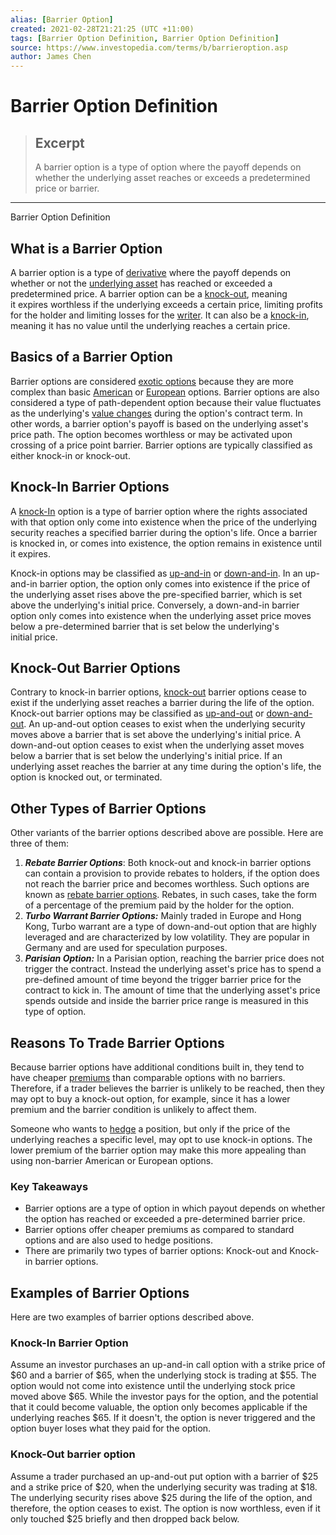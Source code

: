 ```yaml
---
alias: [Barrier Option]
created: 2021-02-28T21:21:25 (UTC +11:00)
tags: [Barrier Option Definition, Barrier Option Definition]
source: https://www.investopedia.com/terms/b/barrieroption.asp
author: James Chen
---
```


# Barrier Option Definition

> ## Excerpt
> A barrier option is a type of option where the payoff depends on whether the underlying asset reaches or exceeds a predetermined price or barrier.

---

Barrier Option Definition
## What is a Barrier Option

A barrier option is a type of [derivative](https://www.investopedia.com/terms/d/derivative.asp) where the payoff depends on whether or not the [underlying asset](https://www.investopedia.com/terms/u/underlying-asset.asp) has reached or exceeded a predetermined price. A barrier option can be a [knock-out](https://www.investopedia.com/terms/k/knock-outoption.asp), meaning it expires worthless if the underlying exceeds a certain price, limiting profits for the holder and limiting losses for the [writer](https://www.investopedia.com/terms/w/writer.asp). It can also be a [knock-in](https://www.investopedia.com/terms/k/knock-inoption.asp), meaning it has no value until the underlying reaches a certain price. 

## Basics of a Barrier Option

Barrier options are considered [exotic options](https://www.investopedia.com/terms/e/exoticoption.asp) because they are more complex than basic [American](https://www.investopedia.com/terms/a/americanoption.asp) or [European](https://www.investopedia.com/terms/e/europeanoption.asp) options. Barrier options are also considered a type of path-dependent option because their value fluctuates as the underlying's [value changes](https://www.investopedia.com/terms/v/value-change.asp) during the option's contract term. In other words, a barrier option's payoff is based on the underlying asset's price path. The option becomes worthless or may be activated upon crossing of a price point barrier. Barrier options are typically classified as either knock-in or knock-out.

## Knock-In Barrier Options

A [knock-In](https://www.investopedia.com/terms/k/knock-inoption.asp) option is a type of barrier option where the rights associated with that option only come into existence when the price of the underlying security reaches a specified barrier during the option's life. Once a barrier is knocked in, or comes into existence, the option remains in existence until it expires.

Knock-in options may be classified as [up-and-in](https://www.investopedia.com/terms/u/up-and-inoption.asp) or [down-and-in](https://www.investopedia.com/terms/d/daio.asp). In an up-and-in barrier option, the option only comes into existence if the price of the underlying asset rises above the pre-specified barrier, which is set above the underlying's initial price. Conversely, a down-and-in barrier option only comes into existence when the underlying asset price moves below a pre-determined barrier that is set below the underlying's initial price.

## Knock-Out Barrier Options

Contrary to knock-in barrier options, [knock-out](https://www.investopedia.com/terms/k/knock-outoption.asp) barrier options cease to exist if the underlying asset reaches a barrier during the life of the option. Knock-out barrier options may be classified as [up-and-out](https://www.investopedia.com/terms/u/up-and-outoption.asp) or [down-and-out](https://www.investopedia.com/terms/d/daoo.asp). An up-and-out option ceases to exist when the underlying security moves above a barrier that is set above the underlying's initial price. A down-and-out option ceases to exist when the underlying asset moves below a barrier that is set below the underlying's initial price. If an underlying asset reaches the barrier at any time during the option's life, the option is knocked out, or terminated.

## Other Types of Barrier Options

Other variants of the barrier options described above are possible. Here are three of them:

1.  **_Rebate Barrier Options_**: Both knock-out and knock-in barrier options can contain a provision to provide rebates to holders, if the option does not reach the barrier price and becomes worthless. Such options are known as [rebate barrier options](https://www.investopedia.com/terms/r/rebatebarrieroption.asp). Rebates, in such cases, take the form of a percentage of the premium paid by the holder for the option.
2.  **_Turbo Warrant Barrier Options:_** Mainly traded in Europe and Hong Kong, Turbo warrant are a type of down-and-out option that are highly leveraged and are characterized by low volatility. They are popular in Germany and are used for speculation purposes.
3.  **_Parisian Option:_** In a Parisian option, reaching the barrier price does not trigger the contract. Instead the underlying asset's price has to spend a pre-defined amount of time beyond the trigger barrier price for the contract to kick in. The amount of time that the underlying asset's price spends outside and inside the barrier price range is measured in this type of option.

## Reasons To Trade Barrier Options

Because barrier options have additional conditions built in, they tend to have cheaper [premiums](https://www.investopedia.com/terms/p/premium.asp) than comparable options with no barriers. Therefore, if a trader believes the barrier is unlikely to be reached, then they may opt to buy a knock-out option, for example, since it has a lower premium and the barrier condition is unlikely to affect them. 

Someone who wants to [hedge](https://www.investopedia.com/terms/h/hedge.asp) a position, but only if the price of the underlying reaches a specific level, may opt to use knock-in options. The lower premium of the barrier option may make this more appealing than using non-barrier American or European options.

### Key Takeaways

-   Barrier options are a type of option in which payout depends on whether the option has reached or exceeded a pre-determined barrier price.
-   Barrier options offer cheaper premiums as compared to standard options and are also used to hedge positions.
-   There are primarily two types of barrier options: Knock-out and Knock-in barrier options.

## Examples of Barrier Options

Here are two examples of barrier options described above.

### Knock-In Barrier Option

Assume an investor purchases an up-and-in call option with a strike price of $60 and a barrier of $65, when the underlying stock is trading at $55. The option would not come into existence until the underlying stock price moved above $65. While the investor pays for the option, and the potential that it could become valuable, the option only becomes applicable if the underlying reaches $65. If it doesn't, the option is never triggered and the option buyer loses what they paid for the option.

### Knock-Out barrier option

Assume a trader purchased an up-and-out put option with a barrier of $25 and a strike price of $20, when the underlying security was trading at $18. The underlying security rises above $25 during the life of the option, and therefore, the option ceases to exist. The option is now worthless, even if it only touched $25 briefly and then dropped back below.
